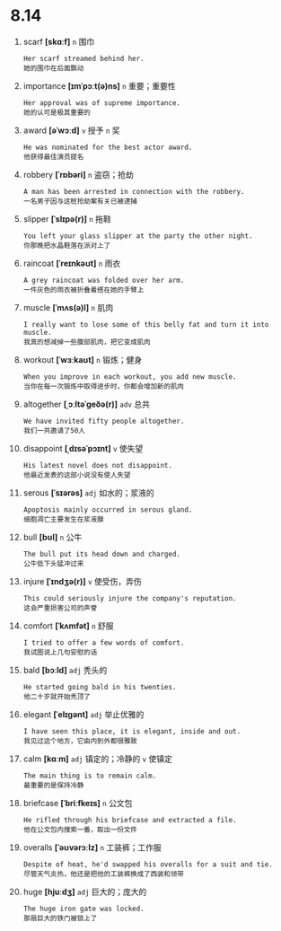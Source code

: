 # 8.14

1. scarf **[skɑːf]** `n` 围巾

   ```
   Her scarf streamed behind her.
   她的围巾在后面飘动
   ```

2. importance **[ɪmˈpɔːt(ə)ns]** `n` 重要；重要性

   ```
   Her approval was of supreme importance.
   她的认可是极其重要的
   ```

3. award **[əˈwɔːd]** `v` 授予 `n` 奖

   ```
   He was nominated for the best actor award.
   他获得最佳演员提名
   ```

4. robbery **[ˈrɒbəri]** `n` 盗窃；抢劫

   ```
   A man has been arrested in connection with the robbery.
   一名男子因与这桩抢劫案有关已被逮捕
   ```

5. slipper **[ˈslɪpə(r)]** `n` 拖鞋

   ```
   You left your glass slipper at the party the other night.
   你那晚把水晶鞋落在派对上了
   ```

6. raincoat **[ˈreɪnkəʊt]** `n` 雨衣

   ```
   A grey raincoat was folded over her arm.
   一件灰色的雨衣被折叠着搭在她的手臂上
   ```

7. muscle **[ˈmʌs(ə)l]** `n` 肌肉

   ```
   I really want to lose some of this belly fat and turn it into muscle.
   我真的想减掉一些腹部肌肉，把它变成肌肉
   ```

8. workout **[ˈwɜːkaʊt]** `n` 锻炼；健身

   ```
   When you improve in each workout, you add new muscle.
   当你在每一次锻炼中取得进步时，你都会增加新的肌肉
   ```

9. altogether **[ˌɔːltəˈɡeðə(r)]** `adv` 总共

   ```
   We have invited fifty people altogether.
   我们一共邀请了50人
   ```

10. disappoint **[ˌdɪsəˈpɔɪnt]** `v` 使失望

    ```
    His latest novel does not disappoint.
    他最近发表的这部小说没有使人失望
    ```

11. serous **[ˈsɪərəs]** `adj` 如水的；浆液的

    ```
    Apoptosis mainly occurred in serous gland.
    细胞凋亡主要发生在浆液腺
    ```

12. bull **[bʊl]** `n` 公牛

    ```
    The bull put its head down and charged.
    公牛低下头猛冲过来
    ```

13. injure **[ˈɪndʒə(r)]** `v` 使受伤，弄伤

    ```
    This could seriously injure the company's reputation.
    这会严重损害公司的声誉
    ```

14. comfort **[ˈkʌmfət]** `n` 舒服

    ```
    I tried to offer a few words of comfort.
    我试图说上几句安慰的话
    ```

15. bald **[bɔːld]** `adj` 秃头的

    ```
    He started going bald in his twenties.
    他二十岁就开始秃顶了
    ```

16. elegant **[ˈelɪɡənt]** `adj` 举止优雅的

    ```
    I have seen this place, it is elegant, inside and out.
    我见过这个地方，它由内到外都很雅致
    ```

17. calm **[kɑːm]** `adj` 镇定的；冷静的 `v` 使镇定

    ```
    The main thing is to remain calm.
    最重要的是保持冷静
    ```

18. briefcase **[ˈbriːfkeɪs]** `n` 公文包

    ```
    He rifled through his briefcase and extracted a file.
    他在公文包内搜索一番，取出一份文件
    ```

19. overalls **[ˈəʊvərɔːlz]** `n` 工装裤；工作服

    ```
    Despite of heat, he'd swapped his overalls for a suit and tie.
    尽管天气炎热，他还是把他的工装裤换成了西装和领带
    ```

20. huge **[hjuːdʒ]** `adj` 巨大的；庞大的
    ```
    The huge iron gate was locked.
    那扇巨大的铁门被锁上了
    ```
